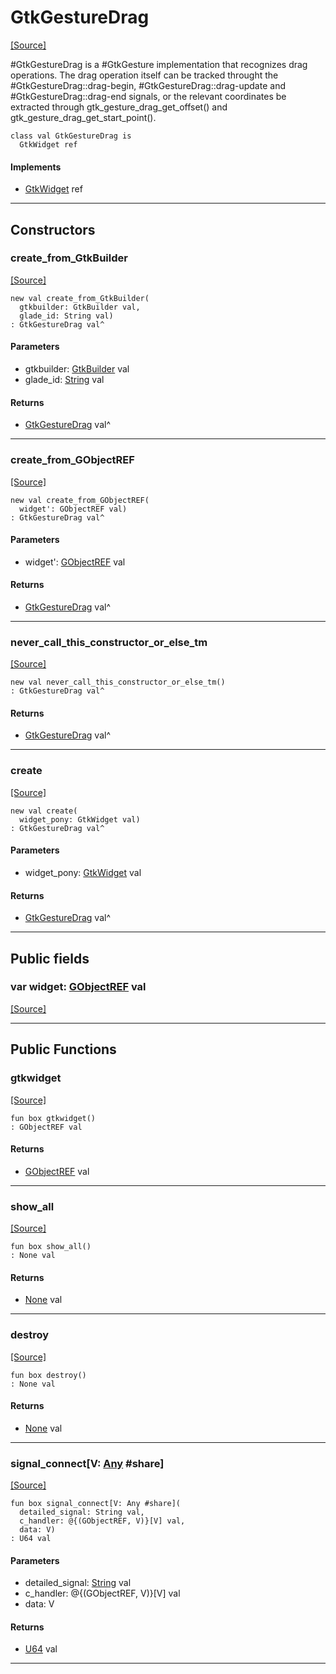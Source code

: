# GtkGestureDrag
<span class="source-link">[[Source]](src/gtk3/GtkGestureDrag.md#L6)</span>

#GtkGestureDrag is a #GtkGesture implementation that recognizes drag
operations. The drag operation itself can be tracked throught the
#GtkGestureDrag::drag-begin, #GtkGestureDrag::drag-update and
#GtkGestureDrag::drag-end signals, or the relevant coordinates be
extracted through gtk_gesture_drag_get_offset() and
gtk_gesture_drag_get_start_point().


```pony
class val GtkGestureDrag is
  GtkWidget ref
```

#### Implements

* [GtkWidget](gtk3-GtkWidget.md) ref

---

## Constructors

### create_from_GtkBuilder
<span class="source-link">[[Source]](src/gtk3/GtkGestureDrag.md#L19)</span>


```pony
new val create_from_GtkBuilder(
  gtkbuilder: GtkBuilder val,
  glade_id: String val)
: GtkGestureDrag val^
```
#### Parameters

*   gtkbuilder: [GtkBuilder](gtk3-GtkBuilder.md) val
*   glade_id: [String](builtin-String.md) val

#### Returns

* [GtkGestureDrag](gtk3-GtkGestureDrag.md) val^

---

### create_from_GObjectREF
<span class="source-link">[[Source]](src/gtk3/GtkGestureDrag.md#L22)</span>


```pony
new val create_from_GObjectREF(
  widget': GObjectREF val)
: GtkGestureDrag val^
```
#### Parameters

*   widget': [GObjectREF](minimal-browser-..-gobject-GObjectREF.md) val

#### Returns

* [GtkGestureDrag](gtk3-GtkGestureDrag.md) val^

---

### never_call_this_constructor_or_else_tm
<span class="source-link">[[Source]](src/gtk3/GtkGestureDrag.md#L25)</span>


```pony
new val never_call_this_constructor_or_else_tm()
: GtkGestureDrag val^
```

#### Returns

* [GtkGestureDrag](gtk3-GtkGestureDrag.md) val^

---

### create
<span class="source-link">[[Source]](src/gtk3/GtkGestureDrag.md#L29)</span>


```pony
new val create(
  widget_pony: GtkWidget val)
: GtkGestureDrag val^
```
#### Parameters

*   widget_pony: [GtkWidget](gtk3-GtkWidget.md) val

#### Returns

* [GtkGestureDrag](gtk3-GtkGestureDrag.md) val^

---

## Public fields

### var widget: [GObjectREF](minimal-browser-..-gobject-GObjectREF.md) val
<span class="source-link">[[Source]](src/gtk3/GtkGestureDrag.md#L15)</span>



---

## Public Functions

### gtkwidget
<span class="source-link">[[Source]](src/gtk3/GtkGestureDrag.md#L17)</span>


```pony
fun box gtkwidget()
: GObjectREF val
```

#### Returns

* [GObjectREF](minimal-browser-..-gobject-GObjectREF.md) val

---

### show_all
<span class="source-link">[[Source]](src/gtk3/GtkWidget.md#L4)</span>


```pony
fun box show_all()
: None val
```

#### Returns

* [None](builtin-None.md) val

---

### destroy
<span class="source-link">[[Source]](src/gtk3/GtkWidget.md#L7)</span>


```pony
fun box destroy()
: None val
```

#### Returns

* [None](builtin-None.md) val

---

### signal_connect\[V: [Any](builtin-Any.md) #share\]
<span class="source-link">[[Source]](src/gtk3/GtkWidget.md#L10)</span>


```pony
fun box signal_connect[V: Any #share](
  detailed_signal: String val,
  c_handler: @{(GObjectREF, V)}[V] val,
  data: V)
: U64 val
```
#### Parameters

*   detailed_signal: [String](builtin-String.md) val
*   c_handler: @{(GObjectREF, V)}[V] val
*   data: V

#### Returns

* [U64](builtin-U64.md) val

---

